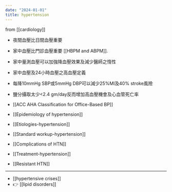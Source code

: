 ```yaml
---
date: "2024-01-01"
title: hypertension
---
```



from [[cardiology]]


- 夜間血壓比日間血壓重要
- 家中血壓比門診血壓重要
[[HBPM and ABPM]].
- 家中量測血壓可以加強降血壓效果及減少醫師之惰性
- 家中血壓及24小時血壓之高血壓定義
- 每降10mmHg SBP或5mmHg DBP可以減少25%MI及40% stroke風險
- 鹽分攝取太少<2.4 gm/day反而增加高血壓機會及心血管死亡率
 
- [[ACC AHA Classification for Office-Based BP]]
- [[Epidemiology of hypertension]]
- [[Etiologies-hypertension]]
- [[Standard workup-hypertension]]
- [[Complications of HTN]]
- [[Treatment-hypertension]]
- [[Resistant HTN]]

---
- [[hypertensive crises]]
- 👉 [[lipid disorders]]
